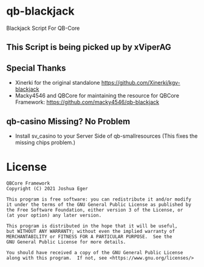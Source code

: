 # qb-blackjack
Blackjack Script For QB-Core

## This Script is being picked up by xViperAG 

## Special Thanks

* Xinerki for the original standalone https://github.com/Xinerki/kgv-blackjack
* Macky4546 and QBCore for maintaining the resource for QBCore Framework: https://github.com/macky4546/qb-blackjack

## qb-casino Missing? No Problem

* Install sv_casino to your Server Side of qb-smallresources (This fixes the missing chips problem.)

# License

    QBCore Framework
    Copyright (C) 2021 Joshua Eger

    This program is free software: you can redistribute it and/or modify
    it under the terms of the GNU General Public License as published by
    the Free Software Foundation, either version 3 of the License, or
    (at your option) any later version.

    This program is distributed in the hope that it will be useful,
    but WITHOUT ANY WARRANTY; without even the implied warranty of
    MERCHANTABILITY or FITNESS FOR A PARTICULAR PURPOSE.  See the
    GNU General Public License for more details.

    You should have received a copy of the GNU General Public License
    along with this program.  If not, see <https://www.gnu.org/licenses/>
